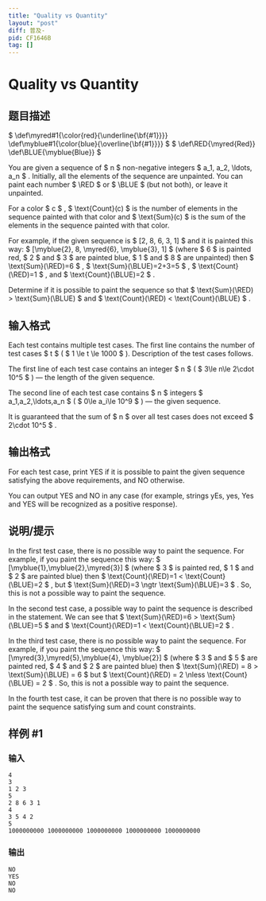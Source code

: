 ```yaml
---
title: "Quality vs Quantity"
layout: "post"
diff: 普及-
pid: CF1646B
tag: []
---
```


# Quality vs Quantity

## 题目描述

$  \def\myred#1{\color{red}{\underline{\bf{#1}}}} \def\myblue#1{\color{blue}{\overline{\bf{#1}}}}  $ $ \def\RED{\myred{Red}} \def\BLUE{\myblue{Blue}} $

You are given a sequence of $ n $ non-negative integers $ a_1, a_2, \ldots, a_n $ . Initially, all the elements of the sequence are unpainted. You can paint each number $ \RED $ or $ \BLUE $ (but not both), or leave it unpainted.

For a color $ c $ , $ \text{Count}(c) $ is the number of elements in the sequence painted with that color and $ \text{Sum}(c) $ is the sum of the elements in the sequence painted with that color.

For example, if the given sequence is $ [2, 8, 6, 3, 1] $ and it is painted this way: $ [\myblue{2}, 8, \myred{6}, \myblue{3}, 1] $ (where $ 6 $ is painted red, $ 2 $ and $ 3 $ are painted blue, $ 1 $ and $ 8 $ are unpainted) then $ \text{Sum}(\RED)=6 $ , $ \text{Sum}(\BLUE)=2+3=5 $ , $ \text{Count}(\RED)=1 $ , and $ \text{Count}(\BLUE)=2 $ .

Determine if it is possible to paint the sequence so that $ \text{Sum}(\RED) > \text{Sum}(\BLUE) $ and $ \text{Count}(\RED) < \text{Count}(\BLUE) $ .

## 输入格式

Each test contains multiple test cases. The first line contains the number of test cases $ t $ ( $ 1 \le t \le 1000 $ ). Description of the test cases follows.

The first line of each test case contains an integer $ n $ ( $ 3\le n\le 2\cdot 10^5 $ ) — the length of the given sequence.

The second line of each test case contains $ n $ integers $ a_1,a_2,\ldots,a_n $ ( $ 0\le a_i\le 10^9 $ ) — the given sequence.

It is guaranteed that the sum of $ n $ over all test cases does not exceed $ 2\cdot 10^5 $ .

## 输出格式

For each test case, print YES if it is possible to paint the given sequence satisfying the above requirements, and NO otherwise.

You can output YES and NO in any case (for example, strings yEs, yes, Yes and YES will be recognized as a positive response).

## 说明/提示

In the first test case, there is no possible way to paint the sequence. For example, if you paint the sequence this way: $ [\myblue{1},\myblue{2},\myred{3}] $ (where $ 3 $ is painted red, $ 1 $ and $ 2 $ are painted blue) then $ \text{Count}(\RED)=1 < \text{Count}(\BLUE)=2 $ , but $ \text{Sum}(\RED)=3 \ngtr \text{Sum}(\BLUE)=3 $ . So, this is not a possible way to paint the sequence.

In the second test case, a possible way to paint the sequence is described in the statement. We can see that $ \text{Sum}(\RED)=6 > \text{Sum}(\BLUE)=5 $ and $ \text{Count}(\RED)=1 < \text{Count}(\BLUE)=2 $ .

In the third test case, there is no possible way to paint the sequence. For example, if you paint the sequence this way: $ [\myred{3},\myred{5},\myblue{4}, \myblue{2}] $ (where $ 3 $ and $ 5 $ are painted red, $ 4 $ and $ 2 $ are painted blue) then $ \text{Sum}(\RED) = 8 > \text{Sum}(\BLUE) = 6 $ but $ \text{Count}(\RED) = 2 \nless \text{Count}(\BLUE) = 2 $ . So, this is not a possible way to paint the sequence.

In the fourth test case, it can be proven that there is no possible way to paint the sequence satisfying sum and count constraints.

## 样例 #1

### 输入

```
4
3
1 2 3
5
2 8 6 3 1
4
3 5 4 2
5
1000000000 1000000000 1000000000 1000000000 1000000000
```

### 输出

```
NO
YES
NO
NO
```

